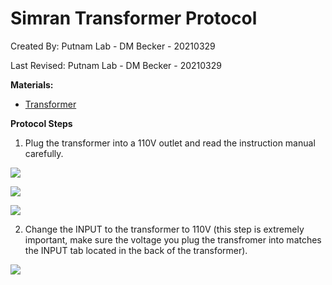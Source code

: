 # Simran Transformer Protocol

Created By: Putnam Lab - DM Becker - 20210329

Last Revised: Putnam Lab - DM Becker - 20210329


**Materials:**  
- [Transformer](https://raw.githubusercontent.com/Putnam-Lab/Lab_Management/master/Lab_Resourses/Equipment_Protocols/Equip_Images/Simran_Transformer.jpg)
 

**Protocol Steps**

1. Plug the transformer into a 110V outlet and read the instruction manual carefully. 

![](https://raw.githubusercontent.com/Putnam-Lab/Lab_Management/master/Lab_Resourses/Equipment_Protocols/Equip_Images/Transformer_manual.cover.jpg)

![](https://raw.githubusercontent.com/Putnam-Lab/Lab_Management/master/Lab_Resourses/Equipment_Protocols/Equip_Images/Transformer_manual_pg.1.2.jpg)

![](https://raw.githubusercontent.com/Putnam-Lab/Lab_Management/master/Lab_Resourses/Equipment_Protocols/Equip_Images/Transformer_manual_pg.3.jpg)


2. Change the INPUT to the transformer to 110V (this step is extremely important, make sure the voltage you plug the transfromer into matches the INPUT tab located in the back of the transformer).

![](https://raw.githubusercontent.com/Putnam-Lab/Lab_Management/master/Lab_Resourses/Equipment_Protocols/Equip_Images/Transformer_backinput.jpg)

